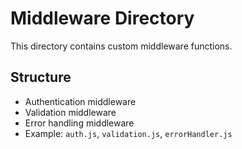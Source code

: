 # Middleware Directory

This directory contains custom middleware functions.

## Structure
- Authentication middleware
- Validation middleware
- Error handling middleware
- Example: `auth.js`, `validation.js`, `errorHandler.js`

